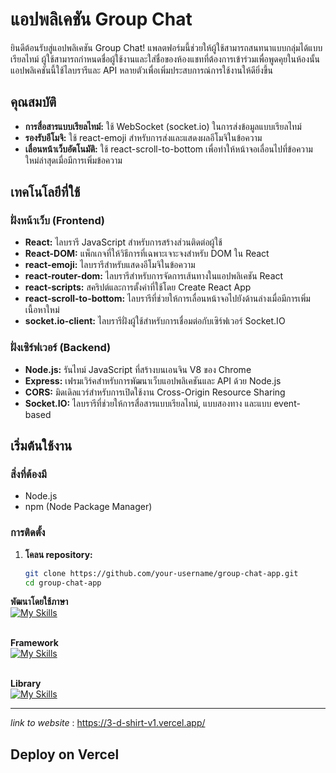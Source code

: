 # แอปพลิเคชัน Group Chat

ยินดีต้อนรับสู่แอปพลิเคชัน Group Chat! แพลตฟอร์มนี้ช่วยให้ผู้ใช้สามารถสนทนาแบบกลุ่มได้แบบเรียลไทม์ ผู้ใช้สามารถกำหนดชื่อผู้ใช้งานและใส่ชื่อของห้องแชทที่ต้องการเข้าร่วมเพื่อพูดคุยในห้องนั้น แอปพลิเคชันนี้ใช้ไลบรารีและ API หลายตัวเพื่อเพิ่มประสบการณ์การใช้งานให้ดียิ่งขึ้น

## คุณสมบัติ

- **การสื่อสารแบบเรียลไทม์:** ใช้ WebSocket (socket.io) ในการส่งข้อมูลแบบเรียลไทม์
- **รองรับอีโมจิ:** ใช้ react-emoji สำหรับการส่งและแสดงผลอีโมจิในข้อความ
- **เลื่อนหน้าเว็บอัตโนมัติ:** ใช้ react-scroll-to-bottom เพื่อทำให้หน้าจอเลื่อนไปที่ข้อความใหม่ล่าสุดเมื่อมีการเพิ่มข้อความ

## เทคโนโลยีที่ใช้

### ฝั่งหน้าเว็บ (Frontend)

- **React:** ไลบรารี JavaScript สำหรับการสร้างส่วนติดต่อผู้ใช้
- **React-DOM:** แพ็กเกจที่ให้วิธีการที่เฉพาะเจาะจงสำหรับ DOM ใน React
- **react-emoji:** ไลบรารีสำหรับแสดงอีโมจิในข้อความ
- **react-router-dom:** ไลบรารีสำหรับการจัดการเส้นทางในแอปพลิเคชัน React
- **react-scripts:** สคริปต์และการตั้งค่าที่ใช้โดย Create React App
- **react-scroll-to-bottom:** ไลบรารีที่ช่วยให้การเลื่อนหน้าจอไปยังด้านล่างเมื่อมีการเพิ่มเนื้อหาใหม่
- **socket.io-client:** ไลบรารีฝั่งผู้ใช้สำหรับการเชื่อมต่อกับเซิร์ฟเวอร์ Socket.IO

### ฝั่งเซิร์ฟเวอร์ (Backend)

- **Node.js:** รันไทม์ JavaScript ที่สร้างบนเอนจิน V8 ของ Chrome
- **Express:** เฟรมเวิร์คสำหรับการพัฒนาเว็บแอปพลิเคชันและ API ด้วย Node.js
- **CORS:** มิดเดิลแวร์สำหรับการเปิดใช้งาน Cross-Origin Resource Sharing
- **Socket.IO:** ไลบรารีที่ช่วยให้การสื่อสารแบบเรียลไทม์, แบบสองทาง และแบบ event-based

## เริ่มต้นใช้งาน

### สิ่งที่ต้องมี

- Node.js
- npm (Node Package Manager)

### การติดตั้ง

1. **โคลน repository:**
   ```bash
   git clone https://github.com/your-username/group-chat-app.git
   cd group-chat-app


**พัฒนาโดยใช้ภาษา**
<br />
[![My Skills](https://skillicons.dev/icons?i=html,css,js)](https://skillicons.dev)
<br />
<br />

**Framework**
<br />
[![My Skills](https://skillicons.dev/icons?i=nextjs,tailwind)](https://skillicons.dev)
<br />
<br />

**Library**
<br />
[![My Skills](https://skillicons.dev/icons?i=react,threejs)](https://skillicons.dev)
<hr>

*link to website* : https://3-d-shirt-v1.vercel.app/



## Deploy on Vercel
